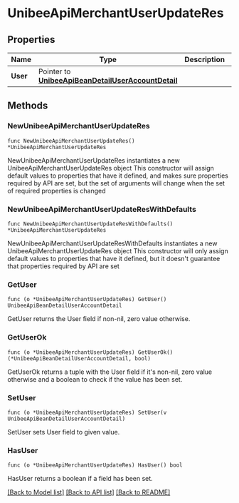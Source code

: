 # UnibeeApiMerchantUserUpdateRes

## Properties

Name | Type | Description | Notes
------------ | ------------- | ------------- | -------------
**User** | Pointer to [**UnibeeApiBeanDetailUserAccountDetail**](UnibeeApiBeanDetailUserAccountDetail.md) |  | [optional] 

## Methods

### NewUnibeeApiMerchantUserUpdateRes

`func NewUnibeeApiMerchantUserUpdateRes() *UnibeeApiMerchantUserUpdateRes`

NewUnibeeApiMerchantUserUpdateRes instantiates a new UnibeeApiMerchantUserUpdateRes object
This constructor will assign default values to properties that have it defined,
and makes sure properties required by API are set, but the set of arguments
will change when the set of required properties is changed

### NewUnibeeApiMerchantUserUpdateResWithDefaults

`func NewUnibeeApiMerchantUserUpdateResWithDefaults() *UnibeeApiMerchantUserUpdateRes`

NewUnibeeApiMerchantUserUpdateResWithDefaults instantiates a new UnibeeApiMerchantUserUpdateRes object
This constructor will only assign default values to properties that have it defined,
but it doesn't guarantee that properties required by API are set

### GetUser

`func (o *UnibeeApiMerchantUserUpdateRes) GetUser() UnibeeApiBeanDetailUserAccountDetail`

GetUser returns the User field if non-nil, zero value otherwise.

### GetUserOk

`func (o *UnibeeApiMerchantUserUpdateRes) GetUserOk() (*UnibeeApiBeanDetailUserAccountDetail, bool)`

GetUserOk returns a tuple with the User field if it's non-nil, zero value otherwise
and a boolean to check if the value has been set.

### SetUser

`func (o *UnibeeApiMerchantUserUpdateRes) SetUser(v UnibeeApiBeanDetailUserAccountDetail)`

SetUser sets User field to given value.

### HasUser

`func (o *UnibeeApiMerchantUserUpdateRes) HasUser() bool`

HasUser returns a boolean if a field has been set.


[[Back to Model list]](../README.md#documentation-for-models) [[Back to API list]](../README.md#documentation-for-api-endpoints) [[Back to README]](../README.md)


